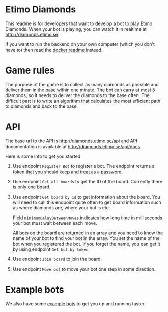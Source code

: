 # Etimo Diamonds

This readme is for developers that want to develop a bot to play Etimo Diamonds. When your bot is playing, you can watch it in realtime at http://diamonds.etimo.se.

If you want to run the backend on your own computer (which you don't have to) then read the [docker readme](DOCKER.md) instead.

# Game rules
The purpose of the game is to collect as many diamonds as possible and deliver them in the base within one minute. The bot can carry at most 5 diamonds, so it needs to deliver the diamonds to the base often. The difficult part is to write an algorithm that calculates the most efficient path to diamonds and back to the base.

# API

The base url to the API is http://diamonds.etimo.se/api and API documentation is available at http://diamonds.etimo.se/api/docs.

Here is some info to get you started:
1. Use endpoint `Register Bot` to register a bot. The endpoint returns a token that you should keep and treat as a password.
2. Use endpoint `Get all boards` to get the ID of the board. Currently there is only one board.
3. Use endpoint `Get board by id` to get information about the board. You will need to call this endpoint quite often to get board information such as where diamonds are, where your bot is etc.

   Field `minimumDelayBetweenMoves` indicates how long time in milliseconds your bot must wait between each move.

   All bots on the board are returned in an array and you need to know the name of your bot to find your bot in the array. You set the name of the bot when you registered the bot. If you forget the name, you can get it by using endpoint `Get bot by token`.
4. Use endpoint `Join board` to join the board.
5. Use endpoint `Move bot` to move your bot one step in some direction.

# Example bots
We also have some [example bots](diamonds-bot-example/README.md) to get you up and running faster.
